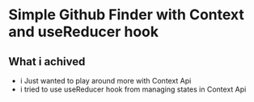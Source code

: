 # Simple Github Finder with Context and useReducer hook

## What i achived

- i Just wanted to play around more with Context Api
- i tried to use useReducer hook from managing states in Context Api
